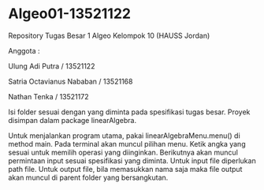 # Algeo01-13521122
 Repository Tugas Besar 1 Algeo Kelompok 10 (HAUSS Jordan)
 
 Anggota :
 
 Ulung Adi Putra / 13521122
 
 Satria Octavianus Nababan / 13521168
 
 Nathan Tenka / 13521172
 
 Isi folder sesuai dengan yang diminta pada spesifikasi tugas besar.
 Proyek disimpan dalam package linearAlgebra. 

Untuk menjalankan program utama, pakai linearAlgebraMenu.menu() di method main. Pada terminal akan muncul pilihan menu. Ketik angka yang sesuai untuk memilih operasi yang diinginkan. Berikutnya akan muncul permintaan input sesuai spesifikasi yang diminta. Untuk input file diperlukan path file. Untuk output file, bila memasukkan nama saja maka file output akan muncul di parent folder yang bersangkutan. 
